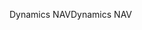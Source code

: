 <span data-ttu-id="53824-101">Dynamics NAV</span><span class="sxs-lookup"><span data-stu-id="53824-101">Dynamics NAV</span></span>